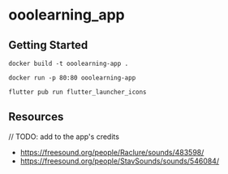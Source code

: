 # ooolearning_app

## Getting Started

 `docker build -t ooolearning-app .`

 `docker run -p 80:80 ooolearning-app`

 `flutter pub run flutter_launcher_icons`

## Resources

// TODO: add to the app's credits

* https://freesound.org/people/Raclure/sounds/483598/
* https://freesound.org/people/StavSounds/sounds/546084/
  
